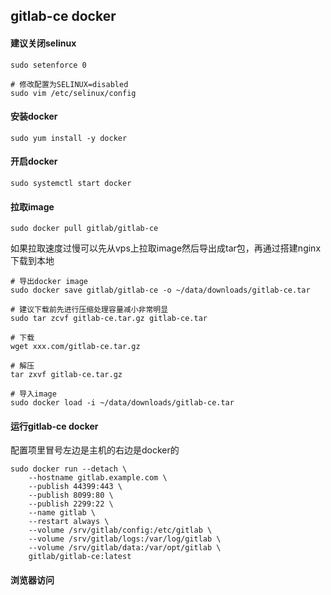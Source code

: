 ## gitlab-ce docker

#### 建议关闭selinux
```
sudo setenforce 0

# 修改配置为SELINUX=disabled
sudo vim /etc/selinux/config
```

#### 安装docker
```
sudo yum install -y docker
```
#### 开启docker
```
sudo systemctl start docker
```

#### 拉取image
```
sudo docker pull gitlab/gitlab-ce
```

如果拉取速度过慢可以先从vps上拉取image然后导出成tar包，再通过搭建nginx下载到本地

```
# 导出docker image
sudo docker save gitlab/gitlab-ce -o ~/data/downloads/gitlab-ce.tar

# 建议下载前先进行压缩处理容量减小非常明显
sudo tar zcvf gitlab-ce.tar.gz gitlab-ce.tar

# 下载
wget xxx.com/gitlab-ce.tar.gz

# 解压
tar zxvf gitlab-ce.tar.gz

# 导入image
sudo docker load -i ~/data/downloads/gitlab-ce.tar
```

#### 运行gitlab-ce docker
配置项里冒号左边是主机的右边是docker的
```
sudo docker run --detach \
    --hostname gitlab.example.com \
    --publish 44399:443 \
    --publish 8099:80 \
    --publish 2299:22 \
    --name gitlab \
    --restart always \
    --volume /srv/gitlab/config:/etc/gitlab \
    --volume /srv/gitlab/logs:/var/log/gitlab \
    --volume /srv/gitlab/data:/var/opt/gitlab \
    gitlab/gitlab-ce:latest
```

#### 浏览器访问
```

```

